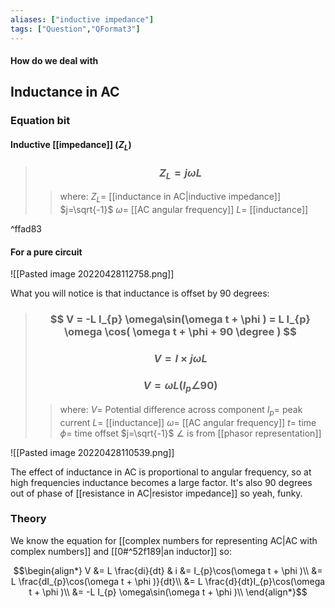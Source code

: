 ```yaml
---
aliases: ["inductive impedance"]
tags: ["Question","QFormat3"]
---
```


#### How do we deal with
## Inductance in AC
### Equation bit
#### Inductive [[impedance]] ($Z_{L}$)

> ### $$ Z_{L} = j \omega L $$ 
>> where:
>> $Z_{L}=$ [[inductance in AC|inductive impedance]] 
>> $j=\sqrt{-1}$ 
>> $\omega=$ [[AC angular frequency]]
>> $L=$ [[inductance]]

^ffad83

#### For a pure circuit
![[Pasted image 20220428112758.png]]

What you will notice is that inductance is offset by 90 degrees:

> ### $$ V = -L I_{p} \omega\sin(\omega t + \phi ) = L I_{p} \omega \cos( \omega t + \phi + 90 \degree ) $$ 
> ### $$ V = I \times j \omega L  $$
> ### $$ V = \omega L (I_{p} \angle 90) $$
>> where:
>> $V=$ Potential difference across component
>> $I_{p}=$ peak current
>> $L=$ [[inductance]]
>> $\omega=$ [[AC angular frequency]]
>> $t=$ time
>> $\phi=$ time offset
>> $j=\sqrt{-1}$
>> $\angle$ is from [[phasor representation]]

![[Pasted image 20220428110539.png]]

The effect of inductance in AC is proportional to angular frequency, so at high frequencies inductance becomes a large factor. It's also 90 degrees out of phase of [[resistance in AC|resistor impedance]] so yeah, funky.

### Theory
We know the equation for [[complex numbers for representing AC|AC with complex numbers]] and [[0#^52f189|an inductor]] so:

$$\begin{align*}
 V &= L \frac{di}{dt} & i &= I_{p}\cos(\omega t + \phi )\\
&= L \frac{dI_{p}\cos(\omega t + \phi )}{dt}\\
&= L \frac{d}{dt}I_{p}\cos(\omega t + \phi )\\
&= -L I_{p} \omega\sin(\omega t + \phi )\\
\end{align*}$$
